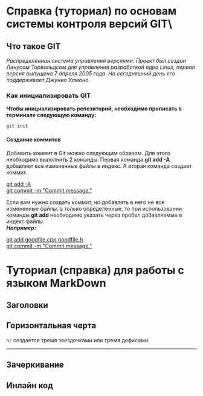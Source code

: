 # Справка (туториал) по основам системы контроля версий GIT\

## Что такое GIT
*Распределённая система управления версиями. Проект был создан Линусом Торвальдсом для управления разработкой ядра Linux, первая версия выпущена 7 апреля 2005 года. На сегодняшний день его поддерживает Джунио Хамано.*

### Как инициализировать GIT
**Чтобы инициализировать репозиторий, необходимо прописать в терминале следующую команду:**

```
git init
```
#### Создание коммитов
Добавить коммит в Git можно следующим образом. Для этого необходимо выполнить 2 команды. Первая команда **git add -A** добавляет все измененные файлы в индекс. А вторая команда создает коммит.

<u>git add -A</u><br>
<u>git commit -m "Commit message."</u>

Если вам нужно создать коммит, но добавлять в него не все измененные файлы, а только определенные, то при использовании команды **git add** необходимо указать через пробел добавляемые в индекс файлы. <br>***Например:***

<u>git add goodfile.cpp goodfile.h</u> <br>
<u>git commit -m "Commit message."</u>



# Туториал (справка) для работы с языком MarkDown


## Заголовки









## Горизонтальная черта

`hr` создается тремя звездочками или тремя дефисами.
***







## Зачеркивание








## Инлайн код

